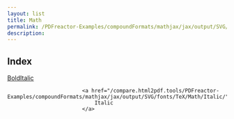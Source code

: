 ```yaml
---
layout: list
title: Math
permalink: /PDFreactor-Examples/compoundFormats/mathjax/jax/output/SVG/fonts/TeX/Math/
description: 
---
```


## Index
<div class="boxes">
                            <a href="/compare.html2pdf.tools/PDFreactor-Examples/compoundFormats/mathjax/jax/output/SVG/fonts/TeX/Math/BoldItalic/">
                                BoldItalic
                            </a>

                            <a href="/compare.html2pdf.tools/PDFreactor-Examples/compoundFormats/mathjax/jax/output/SVG/fonts/TeX/Math/Italic/">
                                Italic
                            </a>
</div>


